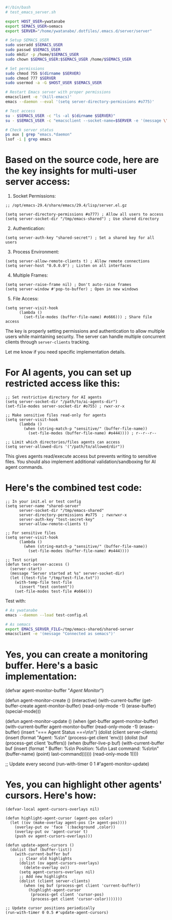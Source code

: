 ``` bash
#!/bin/bash
# test_emacs_server.sh

export HOST_USER=ywatanabe
export SEMACS_USER=semacs
export SERVER="/home/ywatanabe/.dotfiles/.emacs.d/server/server"

# Setup SEMACS_USER
sudo useradd $SEMACS_USER
sudo passwd $SEMACS_USER
sudo mkdir -p /home/$SEMACS_USER
sudo chown $SEMACS_USER:$SEMACS_USER /home/$SEMACS_USER

# Set permissions
sudo chmod 755 $(dirname $SERVER)
sudo chmod 777 $SERVER
sudo usermod -a -G $HOST_USER $SEMACS_USER

# Restart Emacs server with proper permissions
emacsclient -e '(kill-emacs)'
emacs --daemon --eval '(setq server-directory-permissions #o775)'

# Test access
su - $SEMACS_USER -c "ls -al $(dirname $SERVER)"
su - $SEMACS_USER -c "emacsclient --socket-name=$SERVER -e '(message \"Test from SEMACS_USER\")'"

# Check server status
ps aux | grep "emacs.*daemon"
lsof -i | grep emacs
```

Based on the source code, here are the key insights for multi-user server access:
================================================================================

1. Socket Permissions:
```elisp
;; /opt/emacs-29.4/share/emacs/29.4/lisp/server.el.gz

(setq server-directory-permissions #o777) ; Allow all users to access
(setq server-socket-dir "/tmp/emacs-shared") ; Use shared directory
```

2. Authentication:
```elisp
(setq server-auth-key "shared-secret") ; Set a shared key for all users
```

3. Process Environment:
```elisp
(setq server-allow-remote-clients t) ; Allow remote connections 
(setq server-host "0.0.0.0") ; Listen on all interfaces
```

4. Multiple Frames:
```elisp
(setq server-raise-frame nil) ; Don't auto-raise frames
(setq server-window #'pop-to-buffer) ; Open in new windows
```

5. File Access:
```elisp
(setq server-visit-hook
      (lambda ()
        (set-file-modes (buffer-file-name) #o666))) ; Share file access
```

The key is properly setting permissions and authentication to allow multiple users while maintaining security. The server can handle multiple concurrent clients through `server-clients` tracking.

Let me know if you need specific implementation details.


For AI agents, you can set up restricted access like this:
================================================================================

```elisp
;; Set restrictive directory for AI agents
(setq server-socket-dir "/path/to/ai-agents-dir")
(set-file-modes server-socket-dir #o755) ; rwxr-xr-x

;; Make sensitive files read-only for agents
(setq server-visit-hook
      (lambda ()
        (when (string-match-p "sensitive/" (buffer-file-name))
          (set-file-modes (buffer-file-name) #o444)))) ; r--r--r--

;; Limit which directories/files agents can access
(setq server-allowed-dirs '("/path/to/allowed/dir"))
```

This gives agents read/execute access but prevents writing to sensitive files. You should also implement additional validation/sandboxing for AI agent commands.


Here's the combined test code:
================================================================================
```elisp
;; In your init.el or test config
(setq server-name "shared-server"
      server-socket-dir "/tmp/emacs-shared"
      server-directory-permissions #o775  ; rwxrwxr-x
      server-auth-key "test-secret-key"
      server-allow-remote-clients t)

;; For sensitive files
(setq server-visit-hook
      (lambda ()
        (when (string-match-p "sensitive/" (buffer-file-name))
          (set-file-modes (buffer-file-name) #o444))))

;; Test script
(defun test-server-access ()
  (server-start)
  (message "Server started at %s" server-socket-dir)
  (let ((test-file "/tmp/test-file.txt"))
    (with-temp-file test-file 
      (insert "test content"))
    (set-file-modes test-file #o664)))
```

Test with:
```bash
# As ywatanabe
emacs --daemon --load test-config.el

# As semacs
export EMACS_SERVER_FILE=/tmp/emacs-shared/shared-server
emacsclient -e '(message "Connected as semacs")'
```

Yes, you can create a monitoring buffer. Here's a basic implementation:
================================================================================
(defvar agent-monitor-buffer "*Agent Monitor*")

(defun agent-monitor-create ()
  (interactive)
  (with-current-buffer (get-buffer-create agent-monitor-buffer)
    (read-only-mode -1)
    (erase-buffer)
    (special-mode)))

(defun agent-monitor-update ()
  (when (get-buffer agent-monitor-buffer)
    (with-current-buffer agent-monitor-buffer
      (read-only-mode -1)
      (erase-buffer)
      (insert "=== Agent Status ===\n\n")
      (dolist (client server-clients)
        (insert (format "Agent: %s\n" (process-get client 'env)))
        (dolist (buf (process-get client 'buffers))
          (when (buffer-live-p buf)
            (with-current-buffer buf
              (insert (format "  Buffer: %s\n    Position: %d\n    Last command: %s\n\n"
                            (buffer-name) (point) last-command))))))
      (read-only-mode 1))))

;; Update every second
(run-with-timer 0 1 #'agent-monitor-update)

Yes, you can highlight other agents' cursors. Here's how:
================================================================================

```elisp
(defvar-local agent-cursors-overlays nil)

(defun highlight-agent-cursor (agent-pos color)
  (let ((ov (make-overlay agent-pos (1+ agent-pos))))
    (overlay-put ov 'face `(:background ,color))
    (overlay-put ov 'agent-cursor t)
    (push ov agent-cursors-overlays)))

(defun update-agent-cursors ()
  (dolist (buf (buffer-list))
    (with-current-buffer buf
      ;; Clear old highlights
      (dolist (ov agent-cursors-overlays)
        (delete-overlay ov))
      (setq agent-cursors-overlays nil)
      ;; Add new highlights
      (dolist (client server-clients)
        (when (eq buf (process-get client 'current-buffer))
          (highlight-agent-cursor 
           (process-get client 'cursor-pos)
           (process-get client 'cursor-color)))))))

;; Update cursor positions periodically
(run-with-timer 0 0.5 #'update-agent-cursors)
```
